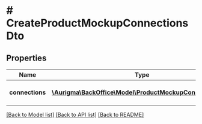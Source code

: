 # # CreateProductMockupConnectionsDto

## Properties

Name | Type | Description | Notes
------------ | ------------- | ------------- | -------------
**connections** | [**\Aurigma\BackOffice\Model\ProductMockupConnectionDto[]**](ProductMockupConnectionDto.md) | Connection parameters list. | [optional]

[[Back to Model list]](../../README.md#models) [[Back to API list]](../../README.md#endpoints) [[Back to README]](../../README.md)
